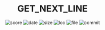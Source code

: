 <h1 align="center">GET_NEXT_LINE</h1>

<p align="center">
    <img alt="score" src="https://img.shields.io/static/v1?label=status&message=ongoing&color=red&logo=42&logoColor=green">
    <img alt="date" src="https://img.shields.io/static/v1?label=date&message=May%214th,%202023&color=ff6984&logo=Cachet&logoColor=green">
    <img alt="size" src="https://img.shields.io/github/languages/code-size/darrenkuro/42_get_next_line?label=size">
    <img alt="loc" src="https://img.shields.io/tokei/lines/github/darrenkuro/42_get_next_line?label=lines">
    <img alt="file" src="https://img.shields.io/github/directory-file-count/darrenkuro/42_get_next_line/submitted/srcs?label=files">
    <img alt="commit" src="https://img.shields.io/github/last-commit/darrenkuro/42_get_next_line">
</p>
